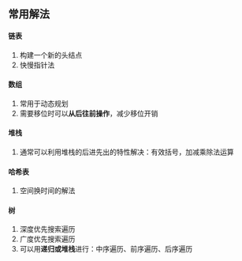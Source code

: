 ## 常用解法

#### 链表

1. 构建一个新的头结点
2. 快慢指针法

#### 数组

1. 常用于动态规划
2. 需要移位时可以**从后往前操作**，减少移位开销

#### 堆栈

1. 通常可以利用堆栈的后进先出的特性解决：有效括号，加减乘除法运算

#### 哈希表

1. 空间换时间的解法

#### 树

1. 深度优先搜索遍历
2. 广度优先搜索遍历
3. 可以用**递归或堆栈**进行：中序遍历、前序遍历、后序遍历

